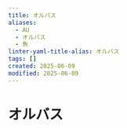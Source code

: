 ```yaml
---
title: オルバス
aliases:
  - AU
  - オルバス
  - 魚
linter-yaml-title-alias: オルバス
tags: []
created: 2025-06-09
modified: 2025-06-09
---
```


# オルバス
